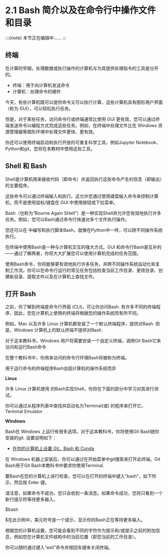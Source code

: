 # 2.1 Bash 简介以及在命令行中操作文件和目录

:::{note}
本节正在编辑中……
:::

## 终端

在计算的早期，处理数据或执行操作的计算机与为其提供处理指令的工具是分开的。

- 终端：用于向计算机发送命令  
- 计算机：处理命令的硬件

今天，有些计算机既可以提供命令又可以执行计算，这些计算机具有图形用户界面（称为 GUI），可以轻松执行任务。

但是，对于某些任务，访问命令行或终端通常比使用 GUI 更有效，您可以通过终端发送命令以编程方式完成这些任务。例如，在终端中处理文件比在 Windows 资源管理器等图形环境中处理文件更快、更有效。

你还可以使用终端启动和执行开放的可重复科学工具，例如Jupyter Notebook、Python和git，您将在本教材中使用这些工具。

## Shell 和 Bash

Shell是计算机用来接收代码（即命令）并返回执行这些命令产生的信息（即输出）的主要程序。

这些命令可以通过终端输入和执行。这允许您通过使用键盘输入命令来控制计算机，而不是使用鼠标/键盘在 GUI 中使用按钮或下拉菜单。

Bash（也称为“Bourne Again SHell”）是一种实现Shell并允许您有效地执行许多任务。例如，您可以Bash通过命令行快速对多个文件执行操作。

您还可以在 中编写和执行脚本Bash，就像在Python中一样，可以跨不同操作系统执行。

在终端中使用Bash是一种与计算机交互的强大方式。GUI 和命令行Bash是互补的——通过了解两者，你将大大扩展您可以使用计算机完成的任务范围。

使用Bash命令，你将能够更有效地执行许多任务，并跨不同操作系统自动化和复制工作流。你可以在命令行运行的常见任务包括检查当前工作目录、更改目录、创建新目录、提取文件以及在计算机上查找文件。

## 打开 Bash

之前，你了解到终端是命令行界面 (CLI)，可让你访问Bash. 有许多不同的终端程序，因此，您在计算机上使用的终端将根据您的操作系统而有所不同。

例如，Mac 以及许多 Linux 计算机都安装了一个默认终端程序，提供对Bash. 但是，Windows 计算机上的默认终端不提供对Bash.

对于这本教科书，Windows 用户将需要安装一个自定义终端，调用Git Bash它来访问和运行Bash命令

在整个教科书中，你用来访问的命令行环境Bash将被称为终端。

用于运行命令的终端程序Bash会因计算机的操作系统而异

**Linux**

许多 Linux 计算机使用 的Bash实现Shell，你将在下面的部分中学习对其进行测试。

你可以通过从程序列表中查找并启动名为Terminal(或) 的程序来打开它。Terminal Emulator

**Windows**

Bash在 Windows 上运行有很多选项。对于这本教科书，你将使用Git Bash随你安装的git. 设置说明如下：

- [在你的计算机上设置 Git、Bash 和 Conda](https://www.earthdatascience.org/workshops/setup-earth-analytics-python/)

在 Windows 机器上安装后，你可以通过在开始菜单中git搜索来打开此终端。Git Bash用于Git Bash本教科书中要求你使用Terminal.

要Bash在您的计算机上进行检查，您可以在打开的终端中键入“bash”，如下所示，然后按 Enter 键。

请注意，如果命令不成功，您只会收到一条消息。如果命令成功，您将只看到一个新行提示符等待更多输入。

$bash

$在此示例中，美元符号是一个提示，显示你的Bash正在等待更多输入。

根据您的计算机设置，您可能会看到不同的字符作为提示和/或提示之前的附加信息，例如您在计算机文件结构中的当前位置（即您当前的工作目录）。

你可以随时通过键入“exit”命令并按回车键来关闭终端。
